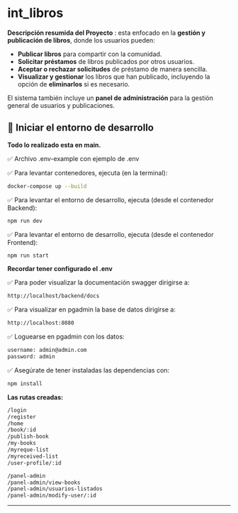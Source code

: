 # int_libros

**Descripción resumida del Proyecto**
: esta enfocado en la **gestión y publicación de libros**, donde los usuarios pueden:
- **Publicar libros** para compartir con la comunidad.
- **Solicitar préstamos** de libros publicados por otros usuarios.
- **Aceptar o rechazar solicitudes** de préstamo de manera sencilla.
- **Visualizar y gestionar** los libros que han publicado, incluyendo la opción de **eliminarlos** si es necesario.

El sistema también incluye un **panel de administración** para la gestión general de usuarios y publicaciones.


## 🚀 **Iniciar el entorno de desarrollo**

**Todo lo realizado esta en main.**

✅ Archivo .env-example con ejemplo de .env 

✅ Para levantar contenedores, ejecuta (en la terminal):

```bash
docker-compose up --build
```


✅ Para levantar el entorno de desarrollo, ejecuta (desde el contenedor Backend):

```bash
npm run dev
```

✅ Para levantar el entorno de desarrollo, ejecuta (desde el contenedor Frontend):

```bash
npm run start
```

**Recordar tener configurado el .env**

✅ Para poder visualizar la documentación swagger dirigirse a:

```bash
http://localhost/backend/docs
```

✅ Para visualizar en pgadmin la base de datos dirigirse a: 

```bash
http://localhost:8080
```

✅ Loguearse en pgadmin con los datos:
```bash
username: admin@admin.com
password: admin
```

✅ Asegúrate de tener instaladas las dependencias con:

```bash
npm install
```

**Las rutas creadas:**
```bash
/login
/register
/home 
/book/:id
/publish-book
/my-books
/myreque-list
/myreceived-list
/user-profile/:id

/panel-admin
/panel-admin/view-books
/panel-admin/usuarios-listados
/panel-admin/modify-user/:id
```
---
